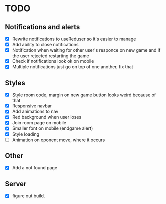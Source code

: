 # TODO
## Notifications and alerts
- [X] Rewrite notifications to useReduser so it's easier to manage 
- [X] Add ability to close notifications
- [X] Notification when waiting for other user's responce on new game and if the user rejected restarting the game 
- [X] Check if notifications look ok on mobile
- [X] Multiple notifications just go on top of one another, fix that

## Styles
- [X] Style room code, margin on new game button looks weird because of that
- [X] Responsive navbar
- [X] Add animations to nav
- [X] Red background when user loses
- [X] Join room page on mobile
- [X] Smaller font on mobile (endgame alert)
- [X] Style loading
- [ ] Animation on oponent move, where it occurs

## Other 
- [X] Add a not found page

## Server
- [X] figure out build.